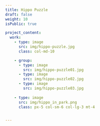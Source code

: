 ```yaml
---
title: Hippo Puzzle
draft: false
weight: 10
isPublic: true

project_content:
  work:
    - type: image
      src: img/hippo-puzzle.jpg
      class: col-md-10

    - group:
      - type: image
        src: img/hippo-puzzle01.jpg
      - type: image
        src: img/hippo-puzzle02.jpg
      - type: image
        src: img/hippo-puzzle03.jpg
 
    - type: image
      src: img/hippo_in_park.png
      class: px-5 col-sm-6 col-lg-3 mt-4


---
```

